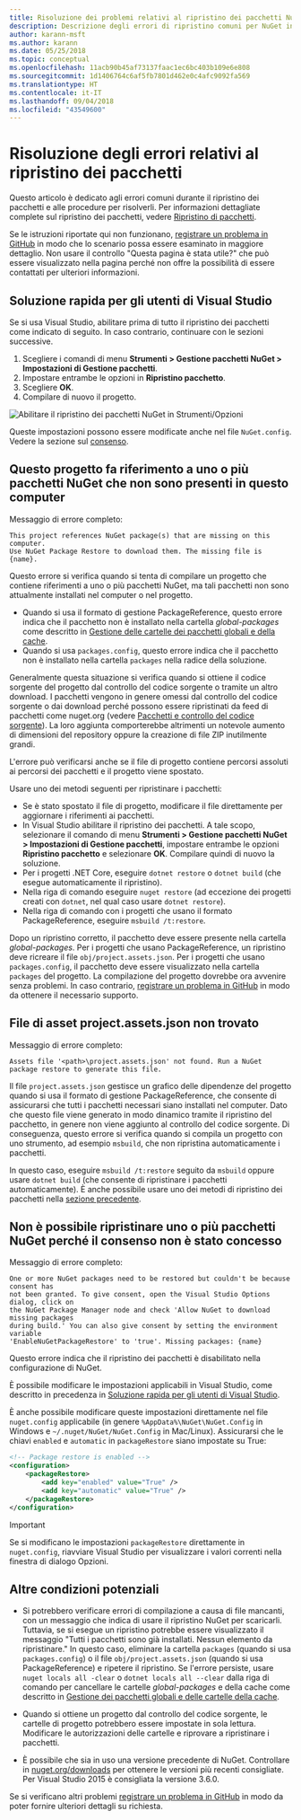 ```yaml
---
title: Risoluzione dei problemi relativi al ripristino dei pacchetti NuGet in Visual Studio
description: Descrizione degli errori di ripristino comuni per NuGet in Visual Studio e di come risolverli.
author: karann-msft
ms.author: karann
ms.date: 05/25/2018
ms.topic: conceptual
ms.openlocfilehash: 11acb90b45af73137faac1ec6bc403b109e6e808
ms.sourcegitcommit: 1d1406764c6af5fb7801d462e0c4afc9092fa569
ms.translationtype: HT
ms.contentlocale: it-IT
ms.lasthandoff: 09/04/2018
ms.locfileid: "43549600"
---
```

# <a name="troubleshooting-package-restore-errors"></a>Risoluzione degli errori relativi al ripristino dei pacchetti

Questo articolo è dedicato agli errori comuni durante il ripristino dei pacchetti e alle procedure per risolverli. Per informazioni dettagliate complete sul ripristino dei pacchetti, vedere [Ripristino di pacchetti](../consume-packages/package-restore.md#enabling-and-disabling-package-restore).

Se le istruzioni riportate qui non funzionano, [registrare un problema in GitHub](https://github.com/NuGet/docs.microsoft.com-nuget/issues) in modo che lo scenario possa essere esaminato in maggiore dettaglio. Non usare il controllo "Questa pagina è stata utile?" che può essere visualizzato nella pagina perché non offre la possibilità di essere contattati per ulteriori informazioni.

## <a name="quick-solution-for-visual-studio-users"></a>Soluzione rapida per gli utenti di Visual Studio

Se si usa Visual Studio, abilitare prima di tutto il ripristino dei pacchetti come indicato di seguito. In caso contrario, continuare con le sezioni successive.

1. Scegliere i comandi di menu **Strumenti > Gestione pacchetti NuGet > Impostazioni di Gestione pacchetti**.
1. Impostare entrambe le opzioni in **Ripristino pacchetto**.
1. Scegliere **OK**.
1. Compilare di nuovo il progetto.

![Abilitare il ripristino dei pacchetti NuGet in Strumenti/Opzioni](../consume-packages/media/restore-01-autorestoreoptions.png)

Queste impostazioni possono essere modificate anche nel file `NuGet.config`. Vedere la sezione sul [consenso](#consent).

<a name="missing"></a>

## <a name="this-project-references-nuget-packages-that-are-missing-on-this-computer"></a>Questo progetto fa riferimento a uno o più pacchetti NuGet che non sono presenti in questo computer

Messaggio di errore completo:

```output
This project references NuGet package(s) that are missing on this computer.
Use NuGet Package Restore to download them. The missing file is {name}.
```

Questo errore si verifica quando si tenta di compilare un progetto che contiene riferimenti a uno o più pacchetti NuGet, ma tali pacchetti non sono attualmente installati nel computer o nel progetto.

- Quando si usa il formato di gestione PackageReference, questo errore indica che il pacchetto non è installato nella cartella *global-packages* come descritto in [Gestione delle cartelle dei pacchetti globali e della cache](managing-the-global-packages-and-cache-folders.md).
- Quando si usa `packages.config`, questo errore indica che il pacchetto non è installato nella cartella `packages` nella radice della soluzione.

Generalmente questa situazione si verifica quando si ottiene il codice sorgente del progetto dal controllo del codice sorgente o tramite un altro download. I pacchetti vengono in genere omessi dal controllo del codice sorgente o dai download perché possono essere ripristinati da feed di pacchetti come nuget.org (vedere [Pacchetti e controllo del codice sorgente](Packages-and-Source-Control.md)). La loro aggiunta comporterebbe altrimenti un notevole aumento di dimensioni del repository oppure la creazione di file ZIP inutilmente grandi.

L'errore può verificarsi anche se il file di progetto contiene percorsi assoluti ai percorsi dei pacchetti e il progetto viene spostato.

Usare uno dei metodi seguenti per ripristinare i pacchetti:

- Se è stato spostato il file di progetto, modificare il file direttamente per aggiornare i riferimenti ai pacchetti.
- In Visual Studio abilitare il ripristino dei pacchetti. A tale scopo, selezionare il comando di menu **Strumenti > Gestione pacchetti NuGet > Impostazioni di Gestione pacchetti**, impostare entrambe le opzioni **Ripristino pacchetto** e selezionare **OK**. Compilare quindi di nuovo la soluzione.
- Per i progetti .NET Core, eseguire `dotnet restore` o `dotnet build` (che esegue automaticamente il ripristino).
- Nella riga di comando eseguire `nuget restore` (ad eccezione dei progetti creati con `dotnet`, nel qual caso usare `dotnet restore`).
- Nella riga di comando con i progetti che usano il formato PackageReference, eseguire `msbuild /t:restore`.

Dopo un ripristino corretto, il pacchetto deve essere presente nella cartella *global-packages*. Per i progetti che usano PackageReference, un ripristino deve ricreare il file `obj/project.assets.json`. Per i progetti che usano `packages.config`, il pacchetto deve essere visualizzato nella cartella `packages` del progetto. La compilazione del progetto dovrebbe ora avvenire senza problemi. In caso contrario, [registrare un problema in GitHub](https://github.com/NuGet/docs.microsoft.com-nuget/issues) in modo da ottenere il necessario supporto.

<a name="assets"></a>

## <a name="assets-file-projectassetsjson-not-found"></a>File di asset project.assets.json non trovato

Messaggio di errore completo:

```output
Assets file '<path>\project.assets.json' not found. Run a NuGet package restore to generate this file.
```

Il file `project.assets.json` gestisce un grafico delle dipendenze del progetto quando si usa il formato di gestione PackageReference, che consente di assicurarsi che tutti i pacchetti necessari siano installati nel computer. Dato che questo file viene generato in modo dinamico tramite il ripristino del pacchetto, in genere non viene aggiunto al controllo del codice sorgente. Di conseguenza, questo errore si verifica quando si compila un progetto con uno strumento, ad esempio `msbuild`, che non ripristina automaticamente i pacchetti.

In questo caso, eseguire `msbuild /t:restore` seguito da `msbuild` oppure usare `dotnet build` (che consente di ripristinare i pacchetti automaticamente). È anche possibile usare uno dei metodi di ripristino dei pacchetti nella [sezione precedente](#missing).

<a name="consent"></a>

## <a name="one-or-more-nuget-packages-need-to-be-restored-but-couldnt-be-because-consent-has-not-been-granted"></a>Non è possibile ripristinare uno o più pacchetti NuGet perché il consenso non è stato concesso

Messaggio di errore completo:

```output
One or more NuGet packages need to be restored but couldn't be because consent has
not been granted. To give consent, open the Visual Studio Options dialog, click on
the NuGet Package Manager node and check 'Allow NuGet to download missing packages
during build.' You can also give consent by setting the environment variable
'EnableNuGetPackageRestore' to 'true'. Missing packages: {name}
```

Questo errore indica che il ripristino dei pacchetti è disabilitato nella configurazione di NuGet.

È possibile modificare le impostazioni applicabili in Visual Studio, come descritto in precedenza in [Soluzione rapida per gli utenti di Visual Studio](#quick-solution-for-visual-studio-users).

È anche possibile modificare queste impostazioni direttamente nel file `nuget.config` applicabile (in genere `%AppData%\NuGet\NuGet.Config` in Windows e `~/.nuget/NuGet/NuGet.Config` in Mac/Linux). Assicurarsi che le chiavi `enabled` e `automatic` in `packageRestore` siano impostate su True:

```xml
<!-- Package restore is enabled -->
<configuration>
    <packageRestore>
        <add key="enabled" value="True" />
        <add key="automatic" value="True" />
    </packageRestore>
</configuration>
```

> [!Important]
> Se si modificano le impostazioni `packageRestore` direttamente in `nuget.config`, riavviare Visual Studio per visualizzare i valori correnti nella finestra di dialogo Opzioni.

## <a name="other-potential-conditions"></a>Altre condizioni potenziali

- Si potrebbero verificare errori di compilazione a causa di file mancanti, con un messaggio che indica di usare il ripristino NuGet per scaricarli. Tuttavia, se si esegue un ripristino potrebbe essere visualizzato il messaggio "Tutti i pacchetti sono già installati. Nessun elemento da ripristinare." In questo caso, eliminare la cartella `packages` (quando si usa `packages.config`) o il file `obj/project.assets.json` (quando si usa PackageReference) e ripetere il ripristino. Se l'errore persiste, usare `nuget locals all -clear` o `dotnet locals all --clear` dalla riga di comando per cancellare le cartelle *global-packages* e della cache come descritto in [Gestione dei pacchetti globali e delle cartelle della cache](managing-the-global-packages-and-cache-folders.md).

- Quando si ottiene un progetto dal controllo del codice sorgente, le cartelle di progetto potrebbero essere impostate in sola lettura. Modificare le autorizzazioni delle cartelle e riprovare a ripristinare i pacchetti.

- È possibile che sia in uso una versione precedente di NuGet. Controllare in [nuget.org/downloads](https://www.nuget.org/downloads) per ottenere le versioni più recenti consigliate. Per Visual Studio 2015 è consigliata la versione 3.6.0.

Se si verificano altri problemi [registrare un problema in GitHub](https://github.com/NuGet/docs.microsoft.com-nuget/issues) in modo da poter fornire ulteriori dettagli su richiesta.